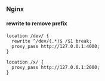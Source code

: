 ### Nginx

#### rewrite to remove prefix

```nginx
location /dev/ {
  rewrite ^/dev/(.*)$ /$1 break;
  proxy_pass http://127.0.0.1:4000;
}

location /x/ {
  proxy_pass http://127.0.0.1:2000;
}
```

